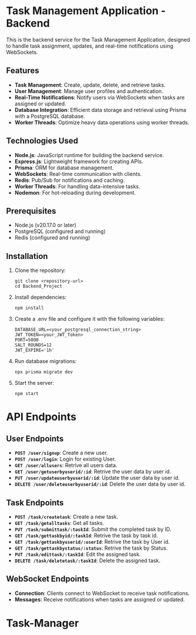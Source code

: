 # Task Management Application - Backend

This is the backend service for the Task Management Application, designed to handle task assignment, updates, and real-time notifications using WebSockets.

## Features

- **Task Management**: Create, update, delete, and retrieve tasks.
- **User Management**: Manage user profiles and authentication.
- **Real-Time Notifications**: Notify users via WebSockets when tasks are assigned or updated.
- **Database Integration**: Efficient data storage and retrieval using Prisma with a PostgreSQL database.
- **Worker Threads**: Optimize heavy data operations using worker threads.

## Technologies Used

- **Node.js**: JavaScript runtime for building the backend service.
- **Express.js**: Lightweight framework for creating APIs.
- **Prisma**: ORM for database management.
- **WebSockets**: Real-time communication with clients.
- **Redis**: Pub/Sub for notifications and caching.
- **Worker Threads**: For handling data-intensive tasks.
- **Nodemon**: For hot-reloading during development.

## Prerequisites

- Node.js (v20.17.0 or later)
- PostgreSQL (configured and running)
- Redis (configured and running)

## Installation

1. Clone the repository:

   ```
   git clone <repository-url>
   cd Backend_Project
   ```

2. Install dependencies:

    ```npm install```

3. Create a .env file and configure it with the following variables:

    ```
    DATABASE_URL=<your_postgresql_connection_string>
    JWT_TOKEN=<your_JWT_Token>
    PORT=5000
    SALT_ROUNDS=12
    JWT_EXPIRE='1h'
    ```

4. Run database migrations:

    ```npx prisma migrate dev```

5. Start the server:

    ```npm start```


# API Endpoints

## User Endpoints

- **`POST /user/signup`**: Create a new user.
- **`POST /user/login`**: Login for existing User.
- **`GET /user/allusers`**: Retrive all users data.
- **`GET /user/getuserbyuserid/:id`**: Retrive the user data by user id.
- **`PUT /user/updateuserbyuserid/:id`**: Update the user data by user id.
- **`DELETE /user/deleteuserbyuserid/:id`**: Delete the user data by user id.

## Task Endpoints

- **`POST /task/createtask`**: Create a new task.
- **`GET /task/getalltasks`**: Get all tasks.
- **`PUT /task/submittask/:taskId`**: Submit the completed task by ID.
- **`GET /task/gettaskbyid/:taskId`**: Retrive the task by task id.
- **`GET /task/gettaskbyuserid/:userId`**: Retrive the task by User id.
- **`GET /task/gettaskbystatus/:status`**: Retrive the task by Status.
- **`PUT /task/edittask/:taskId`**: Edit the assigned task.
- **`DELETE /task/deletetask/:taskId`**: Delete the assigned task.

## WebSocket Endpoints

- **Connection**: Clients connect to WebSocket to receive task notifications.
- **Messages**: Receive notifications when tasks are assigned or updated.
# Task-Manager
